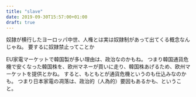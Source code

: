 ```yaml
---
title: "slave"
date: 2019-09-30T15:57:00+01:00
draft: true
---
```


奴隷が横行したヨーロッパ中世、人権とは実は奴隷制があって出てくる概念なんじゃね。
要するに奴隷禁止ってことか


EU家電マーケットで韓国製が多い理由は、政治なのかもね。
つまり韓国通貨危機で安くなった韓国株を、欧州マネーが買いに走り、韓国株あげるため、欧州マーケットを提供とかね。
すると、もともとが通貨危機というのも仕込みなのかも。
つまり日本家電の凋落は、政治的（人為的）要因もあるかも、ということ。
